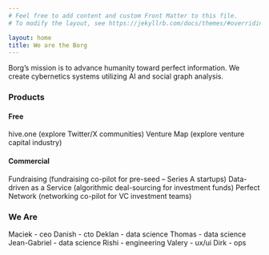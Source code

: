 ```yaml
---
# Feel free to add content and custom Front Matter to this file.
# To modify the layout, see https://jekyllrb.com/docs/themes/#overriding-theme-defaults

layout: home
title: We are the Borg
---
```

Borg’s mission is to advance humanity toward perfect information.
We create cybernetics systems utilizing AI and social graph analysis.


### Products
#### Free
hive.one (explore Twitter/X communities)
Venture Map (explore venture capital industry)
#### Commercial
Fundraising (fundraising co-pilot for pre-seed – Series A startups)
Data-driven as a Service (algorithmic deal-sourcing for investment funds)
Perfect Network (networking co-pilot for VC investment teams)


### We Are

Maciek - ceo
Danish - cto
Deklan - data science
Thomas - data science
Jean-Gabriel - data science
Rishi - engineering
Valery - ux/ui
Dirk - ops
